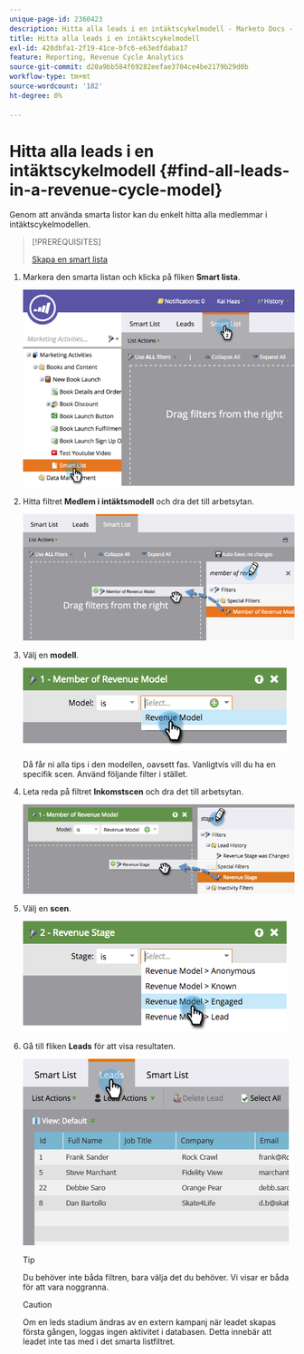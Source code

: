 ```yaml
---
unique-page-id: 2360423
description: Hitta alla leads i en intäktscykelmodell - Marketo Docs - produktdokumentation
title: Hitta alla leads i en intäktscykelmodell
exl-id: 428dbfa1-2f19-41ce-bfc6-e63edfdaba17
feature: Reporting, Revenue Cycle Analytics
source-git-commit: d20a9bb584f69282eefae3704ce4be2179b29d0b
workflow-type: tm+mt
source-wordcount: '182'
ht-degree: 0%

---
```


# Hitta alla leads i en intäktscykelmodell {#find-all-leads-in-a-revenue-cycle-model}

Genom att använda smarta listor kan du enkelt hitta alla medlemmar i intäktscykelmodellen.

>[!PREREQUISITES]
>
>[Skapa en smart lista](/help/marketo/product-docs/core-marketo-concepts/smart-lists-and-static-lists/creating-a-smart-list/create-a-smart-list.md)

1. Markera den smarta listan och klicka på fliken **Smart lista**.

   ![](assets/image2015-4-29-14-3a6-3a36.png)

1. Hitta filtret **Medlem i intäktsmodell** och dra det till arbetsytan.

   ![](assets/image2015-4-29-14-3a12-3a33.png)

1. Välj en **modell**.

   ![](assets/image2015-5-13-18-3a2-3a23.png)

   Då får ni alla tips i den modellen, oavsett fas. Vanligtvis vill du ha en specifik scen. Använd följande filter i stället.

1. Leta reda på filtret **Inkomstscen** och dra det till arbetsytan.

   ![](assets/image2015-5-13-17-3a27-3a0.png)

1. Välj en **scen**.

   ![](assets/image2015-5-13-17-3a31-3a9.png)

1. Gå till fliken **Leads** för att visa resultaten.

   ![](assets/2.png)

   >[!TIP]
   >
   >Du behöver inte båda filtren, bara välja det du behöver. Vi visar er båda för att vara noggranna.

   >[!CAUTION]
   >
   >Om en leds stadium ändras av en extern kampanj när leadet skapas första gången, loggas ingen aktivitet i databasen. Detta innebär att leadet inte tas med i det smarta listfiltret.
